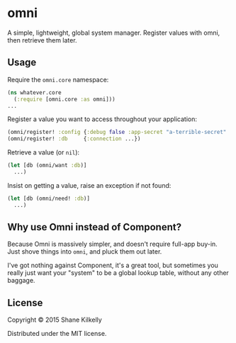 # omni

A simple, lightweight, global system manager.
Register values with omni, then retrieve them later.

## Usage

Require the `omni.core` namespace:
```clojure
(ns whatever.core
  (:require [omni.core :as omni]))
...
```

Register a value you want to access throughout your application:
```clojure
(omni/register! :config {:debug false :app-secret "a-terrible-secret" ...})
(omni/register! :db     {:connection ...})
```

Retrieve a value (or `nil`):
```clojure
(let [db (omni/want :db)]
  ...)
```

Insist on getting a value, raise an exception if not found:
```clojure
(let [db (omni/need! :db)]
  ...)
```

## Why use Omni instead of Component?

Because Omni is massively simpler, and doesn't require full-app buy-in.
Just shove things into `omni`, and pluck them out later.

I've got nothing against Component, it's a great tool, but sometimes you really
just want your "system" to be a global lookup table, without any other baggage.


## License

Copyright © 2015 Shane Kilkelly

Distributed under the MIT license.
